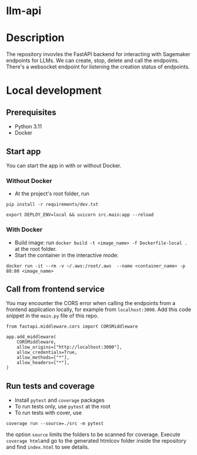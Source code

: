 # llm-api

# Description
The repository invovles the FastAPI backend for interacting with Sagemaker endpoints for LLMs. We can create, stop, delete and call the endpoints.
There's a websocket endpoint for listening the creation status of endpoints.

# Local development
## Prerequisites
- Python 3.11
- Docker

## Start app
You can start the app in with or without Docker.
### Without Docker
- At the project's root folder, run 
```
pip install -r requirements/dev.txt
```
```commandline
export DEPLOY_ENV=local && uvicorn src.main:app --reload
```

### With Docker
- Build image: run `docker build -t <image_name> -f Dockerfile-local .` at the root folder.
- Start the container in the interactive mode: 
```
docker run -it --rm -v ~/.aws:/root/.aws  --name <container_name> -p 80:80 <image_name>
```

## Call from frontend service
You may encounter the CORS error when calling the endpoints from a frontend application locally, for example from `localhost:3000`. Add this code snippet in the `main.py` file of this repo.
```commandline
from fastapi.middleware.cors import CORSMiddleware

app.add_middleware(
    CORSMiddleware,
    allow_origins=["http://localhost:3000"],
    allow_credentials=True,
    allow_methods=["*"],
    allow_headers=["*"],
)
```

## Run tests and coverage
- Install `pytest` and `coverage` packages
- To run tests only, use `pytest` at the root
- To run tests with cover, use 
```commandline
coverage run --source=./src -m pytest
```
the option `source` limits the folders to be scanned for coverage. Execute `coverage html`and go to the generated htmlcov folder inside the repository and find `index.html` to see details.

